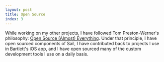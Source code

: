 ```yaml
---
layout: post
title: Open Source
index: 3
---
```


While working on my other projects, I have followed Tom Preston-Werner's
philosophy:
[Open Source (Almost)
Everything](http://tom.preston-werner.com/2011/11/22/open-source-everything.html).
Under that principle, I have open sourced components of Sail, I have
contributed back to projects I use in Bartlett's iOS app, and I have open
sourced many of the custom development tools I use on a daily basis.

